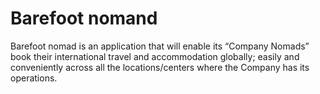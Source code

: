 # Barefoot nomand

Barefoot nomad is an application that will enable its “Company Nomads” book their international travel and accommodation globally; easily and conveniently across all the locations/centers where the Company has its operations.
